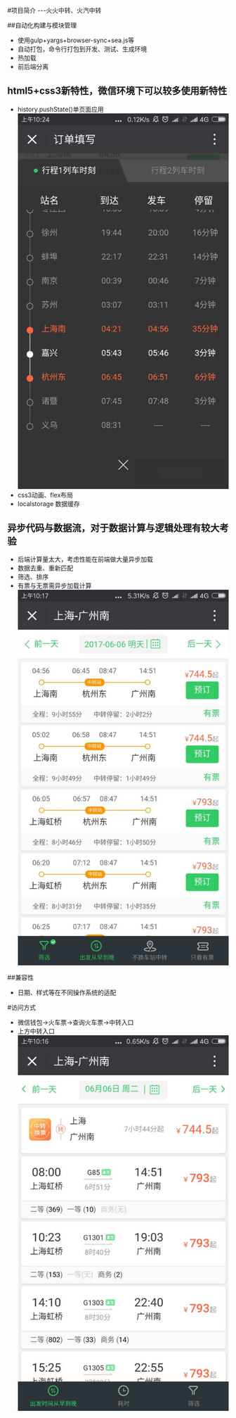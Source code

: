 #项目简介 ---火火中转、火汽中转

##自动化构建与模块管理
 + 使用gulp+yargs+browser-sync+sea.js等
 + 自动打包，命令行打包到开发、测试、生成环境
 + 热加载
 + 前后端分离

## html5+css3新特性，微信环境下可以较多使用新特性
+ history.pushState()单页面应用 ![Alt text](resume/img/spa.jpg)
+ css3动画、flex布局
+ localstorage 数据缓存

## 异步代码与数据流，对于数据计算与逻辑处理有较大考验
+ 后端计算量太大，考虑性能在前端做大量异步加载
+ 数据去重、重新匹配
+ 筛选、排序
+ 有票与无票需异步加载计算 ![Alt text](resume/img/list.jpg)

##兼容性
+ 日期、样式等在不同操作系统的适配

#访问方式
+ 微信钱包->火车票->查询火车票->中转入口
+ 上方中转入口 ![Alt text](resume/img/entry.jpg)

